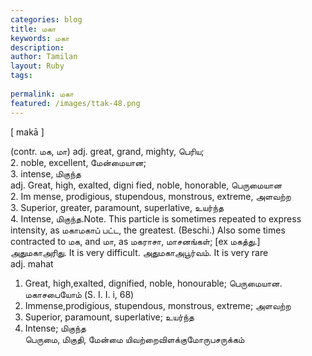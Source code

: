 ```yaml
---
categories: blog
title: மகா
keywords: மகா
description: 
author: Tamilan
layout: Ruby
tags: 
 
permalink: மகா
featured: /images/ttak-48.png
---
```

  
[ makā ]  
  
(contr. மக, மா) adj. great, grand, mighty, பெரிய;  
2. noble, excellent, மேன்மையான;  
3. intense, மிகுந்த  
adj. Great, high, exalted, digni fied, noble, honorable, பெருமையான  
2. Im mense, prodigious, stupendous, monstrous, extreme, அளவற்ற  
3. Superior, greater, paramount, superlative, உயர்ந்த  
4. Intense, மிகுந்த.Note. This particle is sometimes repeated to express intensity, as மகாமகாப் பட்ட, the greatest. (Beschi.) Also some times contracted to மக, and மா, as மகராசா, மாசனங்கள்; [ex மகத்து.]  
அதுமகாஅரிது. It is very difficult. அதுமகாஅபூர்வம். It is very rare  
adj. mahat  
1. Great, high,exalted, dignified, noble, honourable; பெருமையான. மகாசபையோம் (S. I. I. i, 68)  
2. Immense,prodigious, stupendous, monstrous, extreme; அளவற்ற  
3. Superior, paramount, superlative; உயர்ந்த  
4. Intense; மிகுந்த  
பெருமை, மிகுதி, மேன்மை யிவற்றைவிளக்குமோருபசருக்கம்